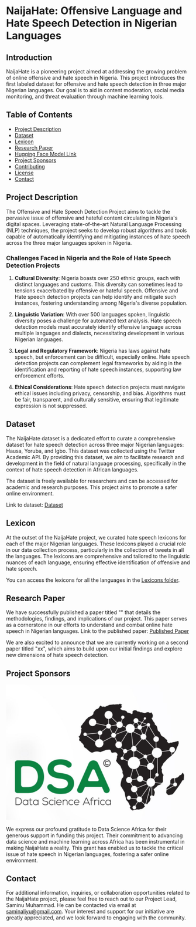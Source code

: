 # NaijaHate: Offensive Language and Hate Speech Detection in Nigerian Languages

## Introduction
NaijaHate is a pioneering project aimed at addressing the growing problem of online offensive and hate speech in Nigeria. This project introduces the first labeled dataset for offensive and hate speech detection in three major Nigerian languages. Our goal is to aid in content moderation, social media monitoring, and threat evaluation through machine learning tools.

## Table of Contents
- [Project Description](#project-description)
- [Dataset](#dataset)
- [Lexicon](#lexicon)
- [Research Paper](#research-paper)
- [Hugging Face Model Link](#hugging-face-model-link)
- [Project Sponsors](#project-sponsors)
- [Contributing](#contributing)
- [License](#license)
- [Contact](#contact)

## Project Description
The Offensive and Hate Speech Detection Project aims to tackle the pervasive issue of offensive and hateful content circulating in Nigeria's digital spaces. Leveraging state-of-the-art Natural Language Processing (NLP) techniques, the project seeks to develop robust algorithms and tools capable of automatically identifying and mitigating instances of hate speech across the three major languages spoken in Nigeria.

### Challenges Faced in Nigeria and the Role of Hate Speech Detection Projects

1. **Cultural Diversity**: Nigeria boasts over 250 ethnic groups, each with distinct languages and customs. This diversity can sometimes lead to tensions exacerbated by offensive or hateful speech. Offensive and Hate speech detection projects can help identify and mitigate such instances, fostering understanding among Nigeria's diverse population.

2. **Linguistic Variation**: With over 500 languages spoken, linguistic diversity poses a challenge for automated text analysis. Hate speech detection models must accurately identify offensive language across multiple languages and dialects, necessitating development in various Nigerian languages.

3. **Legal and Regulatory Framework**: Nigeria has laws against hate speech, but enforcement can be difficult, especially online. Hate speech detection projects can complement legal frameworks by aiding in the identification and reporting of hate speech instances, supporting law enforcement efforts.

4. **Ethical Considerations**: Hate speech detection projects must navigate ethical issues including privacy, censorship, and bias. Algorithms must be fair, transparent, and culturally sensitive, ensuring that legitimate expression is not suppressed.

## Dataset

The NaijaHate dataset is a dedicated effort to curate a comprehensive dataset for hate speech detection across three major Nigerian languages: Hausa, Yoruba, and Igbo. This dataset was collected using the Twitter Academic API.  By providing this dataset, we aim to facilitate research and development in the field of natural language processing, specifically in the context of hate speech detection in African languages.

The dataset is freely available for researchers and can be accessed for academic and research purposes. This project aims to promote a safer online environment.


Link to dataset: [Dataset](https://github.com/smaliyu/NaijaHate/tree/main/Datasets)


## Lexicon
At the outset of the NaijaHate project, we curated hate speech lexicons for each of the major Nigerian languages. These lexicons played a crucial role in our data collection process, particularly in the collection of tweets in all the languages. The lexicons are comprehensive and tailored to the linguistic nuances of each language, ensuring effective identification of offensive and hate speech.

You can access the lexicons for all the languages in the [Lexicons folder](https://github.com/smaliyu/NaijaHate/blob/main/Data%20Sampling%20strategy_.pdf).

  
## Research Paper

We have successfully published a paper titled "" that details the methodologies, findings, and implications of our project. This paper serves as a cornerstone in our efforts to understand and combat online hate speech in Nigerian languages. Link to the published paper: [Published Paper](<link-to-published-paper>)


We are also excited to announce that we are currently working on a second paper titled "xx", which aims to build upon our initial findings and explore new dimensions of hate speech detection.


## Project Sponsors 
![DSA logo](DSA_logo.jpg)

We express our profound gratitude to Data Science Africa for their generous support in funding this project. Their commitment to advancing data science and machine learning across Africa has been instrumental in making NaijaHate a reality. This grant has enabled us to tackle the critical issue of hate speech in Nigerian languages, fostering a safer online environment.


## Contact 

For additional information, inquiries, or collaboration opportunities related to the NaijaHate project, please feel free to reach out to our Project Lead, Saminu Muhammad. He can be contacted via email at [saminaliyu@gmail.com](mailto:saminaliyu@gmail.com). Your interest and support for our initiative are greatly appreciated, and we look forward to engaging with the community.
